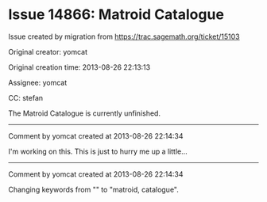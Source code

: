 # Issue 14866: Matroid Catalogue

Issue created by migration from https://trac.sagemath.org/ticket/15103

Original creator: yomcat

Original creation time: 2013-08-26 22:13:13

Assignee: yomcat

CC:  stefan

The Matroid Catalogue is currently unfinished. 


---

Comment by yomcat created at 2013-08-26 22:14:34

I'm working on this. This is just to hurry me up a little...


---

Comment by yomcat created at 2013-08-26 22:14:34

Changing keywords from "" to "matroid, catalogue".
